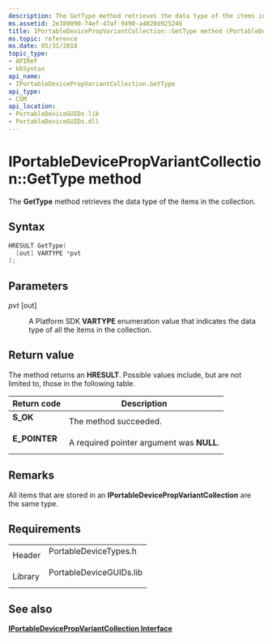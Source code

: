 ```yaml
---
description: The GetType method retrieves the data type of the items in the collection.
ms.assetid: 2e389090-74ef-47af-9490-a4820d925246
title: IPortableDevicePropVariantCollection::GetType method (PortableDeviceTypes.h)
ms.topic: reference
ms.date: 05/31/2018
topic_type: 
- APIRef
- kbSyntax
api_name: 
- IPortableDevicePropVariantCollection.GetType
api_type: 
- COM
api_location: 
- PortableDeviceGUIDs.lib
- PortableDeviceGUIDs.dll
---
```


# IPortableDevicePropVariantCollection::GetType method

The **GetType** method retrieves the data type of the items in the collection.

## Syntax


```C++
HRESULT GetType(
  [out] VARTYPE *pvt
);
```



## Parameters

<dl> <dt>

*pvt* \[out\]
</dt> <dd>

A Platform SDK **VARTYPE** enumeration value that indicates the data type of all the items in the collection.

</dd> </dl>

## Return value

The method returns an **HRESULT**. Possible values include, but are not limited to, those in the following table.



| Return code                                                                               | Description                                          |
|-------------------------------------------------------------------------------------------|------------------------------------------------------|
| <dl> <dt>**S\_OK**</dt> </dl>      | The method succeeded.<br/>                     |
| <dl> <dt>**E\_POINTER**</dt> </dl> | A required pointer argument was **NULL**.<br/> |



 

## Remarks

All items that are stored in an **IPortableDevicePropVariantCollection** are the same type.

## Requirements



|                    |                                                                                                    |
|--------------------|----------------------------------------------------------------------------------------------------|
| Header<br/>  | <dl> <dt>PortableDeviceTypes.h</dt> </dl>   |
| Library<br/> | <dl> <dt>PortableDeviceGUIDs.lib</dt> </dl> |



## See also

<dl> <dt>

[**IPortableDevicePropVariantCollection Interface**](iportabledevicepropvariantcollection.md)
</dt> </dl>

 

 




